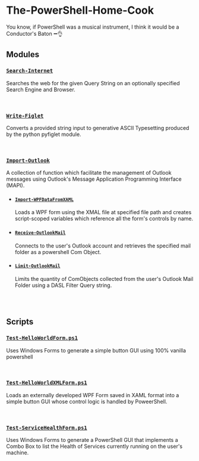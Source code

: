 # The-PowerShell-Home-Cook
You know, if PowerShell was a musical instrument, I think it would be a Conductor's Baton  :heavy_minus_sign::ok_hand:

## Modules
### [`Search-Internet`](./Modules/Search-Internet/Search-Internet.psm1)
Searches the web for the given Query String on an optionally specified Search Engine and Browser.   
   
<br>   
   
### [`Write-Figlet`](./Modules/Write-Figlet/Write-Figlet.psm1)
Converts a provided string input to generative ASCII Typesetting produced by the python pyfiglet module.
   
<br>   
   
### [`Import-Outlook`](./Modules/Import-OutlookMail/Import-Outlook.psm1)
A collection of function which facilitate the management of Outlook messages using Outlook's  Message Application Programming Interface (MAPI).
   
- #### [`Import-WPFDataFromXAML`](./Modules/Import-Outlook/Import-Outlook.psm1)
    Loads a WPF form using the XMAL file at specified file path and creates script-scoped variables which reference all the form's controls by name. 

- #### [`Receive-OutlookMail`](./Modules/Import-Outlook/Import-Outlook.psm1)
    Connects to the user's Outlook account and retrieves the specified mail folder as a powershell Com Object.   

- #### [`Limit-OutlookMail`](./Modules/Import-Outlook/Import-Outlook.psm1)
    Limits the quantity of ComObjects collected from the user's Outlook Mail Folder using a DASL Filter Query string.   

<br>
<br>

## Scripts
### [`Test-HelloWorldForm.ps1`](./Scripts/Test-HelloWorldForm.ps1)
Uses Windows Forms to generate a simple button GUI using 100% vanilla powershell
   
<br>

### [`Test-HelloWorldXMLForm.ps1`](./Scripts/Test-HelloWorldXMLForm.ps1)
Loads an externally developed WPF Form saved in XAML format into a simple button GUI whose control logic is handled by PoweerShell.
   
<br>

### [`Test-ServiceHealthForm.ps1`](./Scripts/Test-ServiceHealthForm.ps1)
Uses Windows Forms to generate a PowerShell GUI that implements a Combo Box to list the Health of Services currently running on the user's machine.